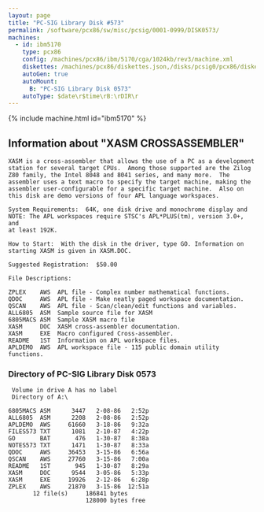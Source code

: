 ```yaml
---
layout: page
title: "PC-SIG Library Disk #573"
permalink: /software/pcx86/sw/misc/pcsig/0001-0999/DISK0573/
machines:
  - id: ibm5170
    type: pcx86
    config: /machines/pcx86/ibm/5170/cga/1024kb/rev3/machine.xml
    diskettes: /machines/pcx86/diskettes.json,/disks/pcsig0/pcx86/diskettes.json
    autoGen: true
    autoMount:
      B: "PC-SIG Library Disk 0573"
    autoType: $date\r$time\rB:\rDIR\r
---
```


{% include machine.html id="ibm5170" %}

## Information about "XASM CROSSASSEMBLER"

    XASM is a cross-assembler that allows the use of a PC as a development
    station for several target CPUs.  Among those supported are the Zilog
    Z80 family, the Intel 8048 and 8041 series, and many more.  The
    assembler uses a text macro to specify the target machine, making the
    assembler user-configurable for a specific target machine.  Also on
    this disk are demo versions of four APL language workspaces.
    
    System Requirements:  64K, one disk drive and monochrome display and
    NOTE: The APL workspaces require STSC's APL*PLUS(tm), version 3.0+, and
    at least 192K.
    
    How to Start:  With the disk in the driver, type GO. Information on
    starting XASM is given in XASM.DOC.
    
    Suggested Registration:  $50.00
    
    File Descriptions:
    
    ZPLEX    AWS  APL file - Complex number mathematical functions.
    QDOC     AWS  APL file - Make neatly paged workspace documentation.
    QSCAN    AWS  APL file - Scan/clean/edit functions and variables.
    ALL6805  ASM  Sample source file for XASM
    6805MACS ASM  Sample XASM macro file
    XASM     DOC  XASM cross-assembler documentation.
    XASM     EXE  Macro configured Cross-assembler.
    README   1ST  Information on APL workspace files.
    APLDEMO  AWS  APL workspace file - 115 public domain utility functions.

### Directory of PC-SIG Library Disk 0573

     Volume in drive A has no label
     Directory of A:\

    6805MACS ASM      3447   2-08-86   2:52p
    ALL6805  ASM      2208   2-08-86   2:52p
    APLDEMO  AWS     61660   3-18-86   9:32a
    FILES573 TXT      1081   2-10-87   4:22p
    GO       BAT       476   1-30-87   8:38a
    NOTES573 TXT      1471   1-30-87   8:33a
    QDOC     AWS     36453   3-15-86   6:56a
    QSCAN    AWS     27760   3-15-86   7:00a
    README   1ST       945   1-30-87   8:29a
    XASM     DOC      9544   3-05-86   5:33p
    XASM     EXE     19926   2-12-86   6:28p
    ZPLEX    AWS     21870   3-15-86  12:51a
           12 file(s)     186841 bytes
                          128000 bytes free
